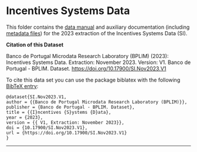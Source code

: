 # Incentives Systems Data


This folder contains the [data manual](https://github.com/BPLIM/Manuals/blob/master/Data/SI/NOV23/SI_manual_NOV23.pdf) and auxiliary documentation (including [metadata files](https://github.com/BPLIM/Manuals/blob/master/Data/SI/NOV23/aux_files/metafiles)) for the 2023 extraction of the Incentives Systems Data (SI).


**Citation of this Dataset**

Banco de Portugal Microdata Research Laboratory (BPLIM) (2023): Incentives Systems Data. Extraction: November 2023. Version: V1. Banco de Portugal - BPLIM. Dataset. https://doi.org/10.17900/SI.Nov2023.V1



To cite this data set you can use the package biblatex with the following [BibTeX entry](https://github.com/BPLIM/Manuals/blob/master/Data/SI/NOV23/aux_files/bibtex/SI.bib):

```
@dataset{SI.Nov2023.V1,
author = {{Banco de Portugal Microdata Research Laboratory (BPLIM)}},
publisher = {Banco de Portugal - BPLIM. Dataset},
title = {{I}ncentives {S}ystems {D}ata},
year = {2023},
version = {{ V1, Extraction: November 2023}},
doi = {10.17900/SI.Nov2023.V1},
url = {https://doi.org/10.17900/SI.Nov2023.V1}
}
```

----------------------------------------------------------------------------------------------------------------------------------------------
